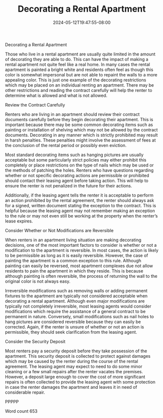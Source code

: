 ﻿---
title: "Decorating a Rental Apartment"
date: 2024-05-12T19:47:55-08:00
description: "Renting A House Or Apartment Tips for Web Success"
featured_image: "/images/Renting A House Or Apartment.jpg"
tags: ["Renting A House Or Apartment"]
---

Decorating a Rental Apartment

Those who live in a rental apartment are usually quite limited in the amount of decorating they are able to do. This can have the impact of making a rental apartment not quite feel like a real home. In many cases the rental apartment is painted a bright white and residents often feel as though this color is somewhat impersonal but are not able to repaint the walls to a more appealing color. This is just one example of the decorating restrictions which may be placed on an individual renting an apartment. There may be other restrictions and reading the contract carefully will help the renter to determine what is allowed and what is not allowed. 

Review the Contract Carefully

Renters who are living in an apartment should review their contract documents carefully before they begin decorating their apartment. This is important because there may be some common decorating items such as painting or installation of shelving which may not be allowed by the contract documents. Decorating in any manner which is strictly prohibited may result in harsh penalties. These penalties might involve the assessment of fees at the conclusion of the rental period or possibly even eviction.

Most standard decorating items such as hanging pictures are usually acceptable but some particularly strict policies may either prohibit this completely or place restrictions on the type of nails which may be used or the methods of patching the holes. Renters who have questions regarding whether or not specific decorating actions are permissible or prohibited should contact their leasing agent before taking action. This will help to ensure the renter is not penalized in the future for their actions.

Additionally, if the leasing agent tells the renter it is acceptable to perform an action prohibited by the rental agreement, the renter should always ask for a signed, written document stating the exception to the contract. This is helpful because the leasing agent may not remember making an exception to the rule or may not even still be working at the property when the renter’s lease expires. 

Consider Whether or Not Modifications are Reversible

When renters in an apartment living situation are making decorating decisions, one of the most important factors to consider is whether or not a modification to the apartment is reversible. In most cases, the action is likely to be permissible as long as it is easily reversible. However, the case of painting the apartment is a common exception to this rule. Although painting can easily be reversed, most apartment complexes due not allow residents to pain the apartment in which they reside. This is because although painting is often reversible, the process of returning the wall to the original color is not always easy. 

Irreversible modifications such as removing walls or adding permanent fixtures to the apartment are typically not considered acceptable when decorating a rental apartment. Although even major modifications are typically not completely irreversible, most leasing agents would consider modifications which require the assistance of a general contract to be permanent in nature. Conversely, small modifications such as nail holes to hang pictures are considered reversible because they can easily be corrected. Again, if the renter is unsure of whether or not an action is permissible, they should seek clarification from the leasing agent. 

Consider the Security Deposit

Most renters pay a security deposit before they take possession of the apartment. This security deposit is collected to protect against damages which may be caused by the renter during the course of the rental agreement. The leasing agent may expect to need to do some minor cleaning or a few small repairs after the renter vacates the premises. However, a deposit large enough to cover the cost of more significant repairs is often collected to provide the leasing agent with some protection in case the renter damages the apartment and leaves it in need of considerable repair. 

PPPPP

Word count 653


